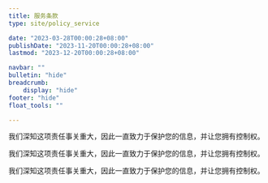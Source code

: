 ```yaml
---
title: 服务条款
type: site/policy_service

date: "2023-03-28T00:00:28+08:00"
publishDate: "2023-11-20T00:00:28+08:00"
lastmod: "2023-12-20T00:00:28+08:00"

navbar: ""
bulletin: "hide"
breadcrumb:
    display: "hide"
footer: "hide"
float_tools: ""

---
```


我们深知这项责任事关重大，因此一直致力于保护您的信息，并让您拥有控制权。

我们深知这项责任事关重大，因此一直致力于保护您的信息，并让您拥有控制权。

我们深知这项责任事关重大，因此一直致力于保护您的信息，并让您拥有控制权。
